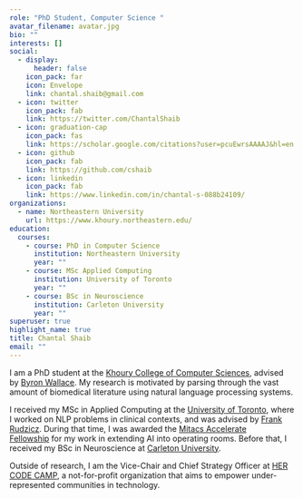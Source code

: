 ```yaml
---
role: "PhD Student, Computer Science "
avatar_filename: avatar.jpg
bio: ""
interests: []
social:
  - display:
      header: false
    icon_pack: far
    icon: Envelope
    link: chantal.shaib@gmail.com
  - icon: twitter
    icon_pack: fab
    link: https://twitter.com/ChantalShaib
  - icon: graduation-cap
    icon_pack: fas
    link: https://scholar.google.com/citations?user=pcuEwrsAAAAJ&hl=en
  - icon: github
    icon_pack: fab
    link: https://github.com/cshaib
  - icon: linkedin
    icon_pack: fab
    link: https://www.linkedin.com/in/chantal-s-088b24109/
organizations:
  - name: Northeastern University
    url: https://www.khoury.northeastern.edu/
education:
  courses:
    - course: PhD in Computer Science
      institution: Northeastern University
      year: ""
    - course: MSc Applied Computing
      institution: University of Toronto
      year: ""
    - course: BSc in Neuroscience
      institution: Carleton University
      year: ""
superuser: true
highlight_name: true
title: Chantal Shaib
email: ""
---
```

I am a PhD student at the [Khoury College of Computer Sciences](https://www.khoury.northeastern.edu/), advised by [Byron Wallace](https://www.byronwallace.com/). My research is motivated by parsing through the vast amount of biomedical literature using natural language processing systems.

I received my MSc in Applied Computing at the [University of Toronto](https://mscac.utoronto.ca/), where I worked on NLP problems in clinical contexts, and was advised by [Frank Rudzicz](http://www.cs.toronto.edu/~frank/). During that time, I was awarded the [Mitacs Accelerate Fellowship](https://www.mitacs.ca/en/programs/accelerate/fellowship) for my work in extending AI into operating rooms. Before that, I received my BSc in Neuroscience at [Carleton University](https://carleton.ca/neuroscience/).

Outside of research, I am the Vice-Chair and Chief Strategy Officer at [HER CODE CAMP](http://hercodecamp.com/), a not-for-profit organization that aims to empower under-represented communities in technology.